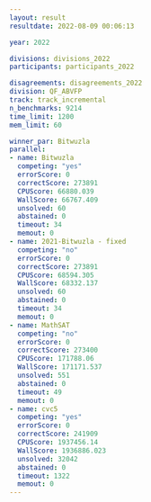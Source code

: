 ```yaml
---
layout: result
resultdate: 2022-08-09 00:06:13

year: 2022

divisions: divisions_2022
participants: participants_2022

disagreements: disagreements_2022
division: QF_ABVFP
track: track_incremental
n_benchmarks: 9214
time_limit: 1200
mem_limit: 60

winner_par: Bitwuzla
parallel:
- name: Bitwuzla
  competing: "yes"
  errorScore: 0
  correctScore: 273891
  CPUScore: 66880.039
  WallScore: 66767.409
  unsolved: 60
  abstained: 0
  timeout: 34
  memout: 0
- name: 2021-Bitwuzla - fixed
  competing: "no"
  errorScore: 0
  correctScore: 273891
  CPUScore: 68594.305
  WallScore: 68332.137
  unsolved: 60
  abstained: 0
  timeout: 34
  memout: 0
- name: MathSAT
  competing: "no"
  errorScore: 0
  correctScore: 273400
  CPUScore: 171788.06
  WallScore: 171171.537
  unsolved: 551
  abstained: 0
  timeout: 49
  memout: 0
- name: cvc5
  competing: "yes"
  errorScore: 0
  correctScore: 241909
  CPUScore: 1937456.14
  WallScore: 1936886.023
  unsolved: 32042
  abstained: 0
  timeout: 1322
  memout: 0
---
```

